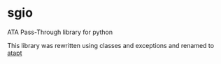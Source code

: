 # sgio
ATA Pass-Through library for python

This library was rewritten using classes and exceptions and renamed to [atapt](https://github.com/kazenniy/atapt)
